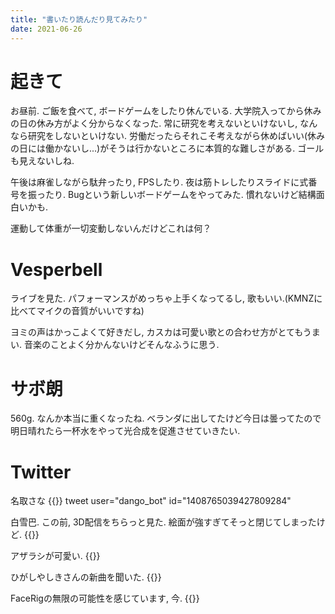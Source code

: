 ```yaml
---
title: "書いたり読んだり見てみたり"
date: 2021-06-26
---
```



# 起きて
お昼前. ご飯を食べて, ボードゲームをしたり休んでいる. 大学院入ってから休みの日の休み方がよく分からなくなった. 常に研究を考えないといけないし, なんなら研究をしないといけない. 労働だったらそれこそ考えながら休めばいい(休みの日には働かないし...)がそうは行かないところに本質的な難しさがある. ゴールも見えないしね.

午後は麻雀しながら駄弁ったり, FPSしたり. 夜は筋トレしたりスライドに式番号を振ったり. Bugという新しいボードゲームをやってみた. 慣れないけど結構面白いかも.

運動して体重が一切変動しないんだけどこれは何？

# Vesperbell
ライブを見た. パフォーマンスがめっちゃ上手くなってるし, 歌もいい.(KMNZに比べてマイクの音質がいいですね)

ヨミの声はかっこよくて好きだし, カスカは可愛い歌との合わせ方がとてもうまい. 音楽のことよく分かんないけどそんなふうに思う.


# サボ朗
560g. なんか本当に重くなったね. ベランダに出してたけど今日は曇ってたので明日晴れたら一杯水をやって光合成を促進させていきたい.

# Twitter
名取さな
{{<tweet user="dango_bot" id="1408623551439990790">}}
tweet user="dango_bot" id="1408765039427809284"

白雪巴. この前, 3D配信をちらっと見た. 絵面が強すぎてそっと閉じてしまったけど.
{{<tweet user="dango_bot" id="1408465430910357515">}}

アザラシが可愛い.
{{<tweet user="dango_bot" id="1408667910990536707">}}

ひがしやしきさんの新曲を聞いた.
{{<tweet user="dango_bot" id="1408726738394361859">}}

FaceRigの無限の可能性を感じています, 今.
{{<tweet user="dango_bot" id="1408613410015694853">}}